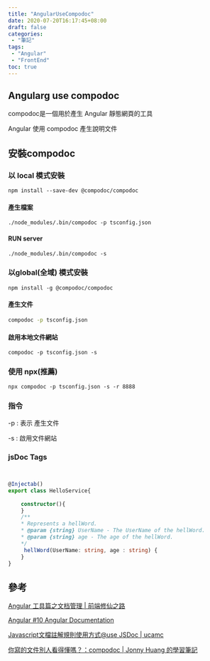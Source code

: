 ```yaml
---
title: "AngularUseCompodoc"
date: 2020-07-20T16:17:45+08:00
draft: false
categories:
 - "筆記"
tags:
 - "Angular"
 - "FrontEnd"
toc: true
---
```


## Angularg use compodoc

compodoc是一個用於產生 Angular 靜態網頁的工具

Angular 使用 compodoc 產生說明文件

<!--more-->

## 安裝compodoc

### 以 local 模式安裝

```shell
npm install --save-dev @compodoc/compodoc
```

#### 產生檔案

```shell
./node_modules/.bin/compodoc -p tsconfig.json
```

#### RUN server

```shell
./node_modules/.bin/compodoc -s 
```

### 以global(全域) 模式安裝

```shell
npm install -g @compodoc/compodoc
```

#### 產生文件

```sh
compodoc -p tsconfig.json
```

#### 啟用本地文件網站

```shell
compodoc -p tsconfig.json -s
```

### 使用 npx(推薦)

```shell
npx compodoc -p tsconfig.json -s -r 8888
```

### 指令

-p : 表示 產生文件

-s : 啟用文件網站


### jsDoc Tags

```typescript


@Injectab()
export class HelloService{
    
    constructor(){
    }
    /**
    * Represents a hellWord.
    * @param {string} UserName - The UserName of the hellWord.
    * @param {string} age - The age of the hellWord.
    */
     hellWord(UserName: string, age : string) {
    }
}
```


## 參考

[Angular 工具篇之文档管理 | 前端修仙之路](https://semlinker.com/ng-compodoc-intro/)

[Angular #10 Angular Documentation](https://tpu.thinkpower.com.tw/tpu/articleDetails/864)

[Javascript文檔註解規則使用方式@use JSDoc | ucamc](https://www.ucamc.com/e-learning/javascript/250-javascript-use-jsdoc)

[你寫的文件別人看得懂嗎？：compodoc | Jonny Huang 的學習筆記](https://jonny-huang.github.io/angular/training/23_compodoc/)
